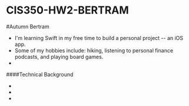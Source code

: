# CIS350-HW2-BERTRAM

#Autumn Bertram

- I'm learning Swift in my free time to build a personal project -- an iOS app.
- Some of my hobbies include: hiking, listening to personal finance podcasts, and playing board games.
- 

####Technical Background

-
-
-


